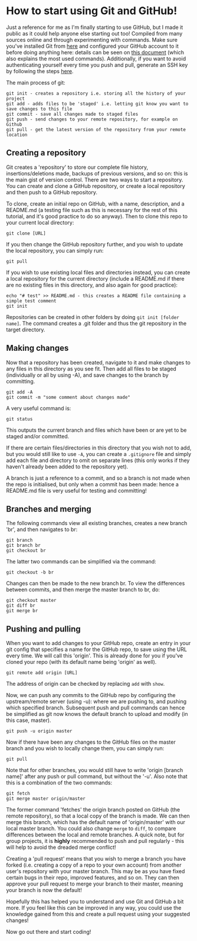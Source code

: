 # How to start using Git and GitHub!
Just a reference for me as I'm finally starting to use GitHub, but I made it public as it could help anyone else starting out too! Compiled from many sources online and through experimenting with commands. Make sure you've installed Git from [here](https://git-scm.com/downloads) and configured your GitHub account to it before doing anything here: details can be seen on [this document](https://services.github.com/on-demand/downloads/github-git-cheat-sheet.pdf) (which also explains the most used commands). Additionally, if you want to avoid authenticating yourself every time you push and pull, generate an SSH key by following the steps [here](https://help.github.com/articles/connecting-to-github-with-ssh/).

The main process of git:
```
git init - creates a repository i.e. storing all the history of your project
git add - adds files to be 'staged' i.e. letting git know you want to save changes to this file
git commit - save all changes made to staged files
git push - send changes to your remote repository, for example on Github
git pull - get the latest version of the repository from your remote location
```

## Creating a repository

Git creates a 'repository' to store our complete file history, insertions/deletions made, backups of previous versions, and so on: this is the main gist of version control. There are two ways to start a repository. You can create and clone a GitHub repository, or create a local repository and then push to a GitHub repository.  

To clone, create an initial repo on GitHub, with a name, description, and a README.md (a testing file such as this is necessary for the rest of this tutorial, and it's good practice to do so anyway). Then to clone this repo to your current local directory:
```
git clone [URL]
```
If you then change the GitHub repository further, and you wish to update the local repository, you can simply run:
```
git pull
```
If you wish to use existing local files and directories instead, you can create a local repository for the current directory (include a README.md if there are no existing files in this directory, and also again for good practice):
```
echo "# test" >> README.md - this creates a README file containing a simple test comment
git init
```
Repositories can be created in other folders by doing ```git init [folder name]```. The command creates a .git folder and thus the git repository in the target directory. 
## Making changes
Now that a repository has been created, navigate to it and make changes to any files in this directory as you see fit. Then add all files to be staged (individually or all by using -A), and save changes to the branch by committing. 
```
git add -A
git commit -m "some comment about changes made"
```
A very useful command is:
```
git status
```
This outputs the current branch and files which have been or are yet to be staged and/or committed.  

If there are certain files/directories in this directory that you wish not to add, but you would still like to use ```-A```, you can create a ```.gitignore``` file and simply add each file and directory to omit on separate lines (this only works if they haven't already been added to the repository yet).

A branch is just a reference to a commit, and so a branch is not made when the repo is initialised, but only when a commit has been made: hence a README.md file is very useful for testing and committing!
## Branches and merging
The following commands view all existing branches, creates a new branch 'br', and then navigates to br:
```
git branch
git branch br
git checkout br
```
The latter two commands can be simplified via the command:
``` 
git checkout -b br 
```
Changes can then be made to the new branch br. To view the differences between commits, and then merge the master branch to br, do:
```
git checkout master
git diff br
git merge br
```
## Pushing and pulling
When you want to add changes to your GitHub repo, create an entry in your git config that specifies a name for the GitHub repo, to save using the URL every time. We will call this 'origin'. This is already done for you if you've cloned your repo (with its default name being 'origin' as well).
```
git remote add origin [URL]
```
The address of origin can be checked by replacing ```add``` with ```show```.

Now, we can push any commits to the GitHub repo by configuring the upstream/remote server (using -u): where we are pushing to, and pushing which specified branch. Subsequent push and pull commands can hence be simplified as git now knows the default branch to upload and modify (in this case, master).
```
git push -u origin master
```
Now if there have been any changes to the GitHub files on the master branch and you wish to locally change them, you can simply run:
```
git pull
```
Note that for other branches, you would still have to write 'origin [branch name]' after any push or pull command, but without the '-u'. Also note that this is a combination of the two commands:
```
git fetch
git merge master origin/master
```
The former command 'fetches' the origin branch posted on GitHub (the remote repository), so that a local copy of the branch is made. We can then merge this branch, which has the default name of 'origin/master' with our local master branch. You could also change ```merge``` to ```diff```, to compare differences between the local and remote branches. A quick note, but for group projects, it is **highly** recommended to push and pull regularly - this will help to avoid the dreaded merge conflict! 

Creating a 'pull request' means that you wish to merge a branch you have forked (i.e. creating a copy of a repo to your own account) from another user's repository with your master branch. This may be as you have fixed certain bugs in their repo, improved features, and so on. They can then approve your pull request to merge your branch to their master, meaning your branch is now the default!

Hopefully this has helped you to understand and use Git and GitHub a bit more. If you feel like this can be improved in any way, you could use the knowledge gained from this and create a pull request using your suggested changes!

Now go out there and start coding!
